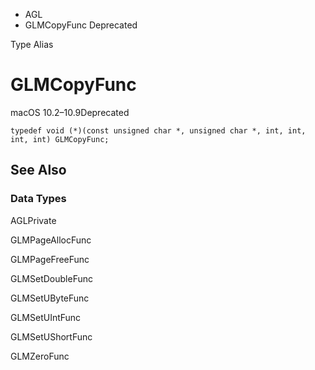 

- AGL
-  GLMCopyFunc Deprecated

Type Alias

# GLMCopyFunc

macOS 10.2–10.9Deprecated

``` source
typedef void (*)(const unsigned char *, unsigned char *, int, int, int, int) GLMCopyFunc;
```

## See Also

### Data Types

AGLPrivate

GLMPageAllocFunc

GLMPageFreeFunc

GLMSetDoubleFunc

GLMSetUByteFunc

GLMSetUIntFunc

GLMSetUShortFunc

GLMZeroFunc

